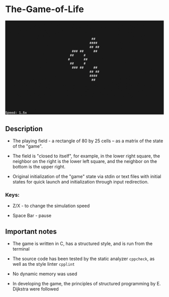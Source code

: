 # The-Game-of-Life

![Alt Text](img/gameplay.gif)

## Description

* The playing field - a rectangle of 80 by 25 cells – as a matrix of the state of the "game". 

* The field is "closed to itself", for example, in the lower right square, the neighbor on the right is the lower left square, and the neighbor on the bottom is the upper right.

* Original initialization of the "game" state via stdin or text files with initial states for quick launch and initialization through input redirection. 

### Keys:

* Z/X - to change the simulation speed

* Space Bar - pause

## Important notes

* The game is written in C, has a structured style, and is run from the terminal
  
* The source code has been tested by the static analyzer `cppcheck`, as well as the style linter `cpplint`

* No dynamic memory was used

* In developing the game, the principles of structured programming by E. Dijkstra were followed
